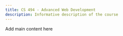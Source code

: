 ```yaml
---
title: CS 494 - Advanced Web Development
description: Informative description of the course
---
```


Add main content here